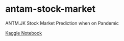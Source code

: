 # antam-stock-market
ANTM.JK Stock Market Prediction when on Pandemic

[Kaggle Notebook](https://www.kaggle.com/muhardianabasandi/antm-jk-stock-market-using-lstm)
